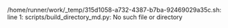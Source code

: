 /home/runner/work/_temp/315d1058-a732-4387-b7ba-92469029a35c.sh: line 1: scripts/build_directory_md.py: No such file or directory
